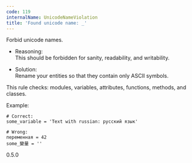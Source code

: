 ```yaml
---
code: 119
internalName: UnicodeNameViolation
title: 'Found unicode name: _'
---
```


Forbid unicode names.

  - Reasoning:  
    This should be forbidden for sanity, readability, and writability.

  - Solution:  
    Rename your entities so that they contain only ASCII symbols.

This rule checks: modules, variables, attributes, functions, methods,
and classes.

Example:

    # Correct:
    some_variable = 'Text with russian: русский язык'
    
    # Wrong:
    переменная = 42
    some_變量 = ''

<div class="versionadded">

0.5.0

</div>